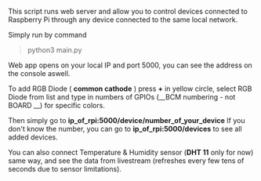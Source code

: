 This script runs web server and allow you to control devices connected to Raspberry Pi through any device connected to the same local network.

Simply run by command
> python3 main.py

Web app opens on your local IP and port 5000, you can see the address on the console aswell.

To add RGB Diode ( __common cathode__ ) press **+** in yellow circle, select RGB Diode from list and type in numbers of GPIOs (__BCM numbering - not BOARD __) for specific colors.

Then simply go to **ip_of_rpi:5000/device/__number_of_your_device__**
If you don't know the number, you can go to **ip_of_rpi:5000/devices** to see all added devices.

You can also connect Temperature & Humidity sensor (**DHT 11** only for now) same way, and see the data from livestream (refreshes every few tens of seconds due to sensor limitations).
